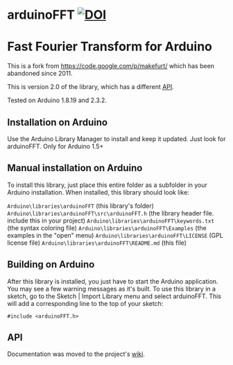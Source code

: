 arduinoFFT [![DOI](https://zenodo.org/badge/DOI/10.5281/zenodo.14195818.svg)](https://doi.org/10.5281/zenodo.14195818)
==========

# Fast Fourier Transform for Arduino

This is a fork from https://code.google.com/p/makefurt/ which has been abandoned since 2011.

This is version 2.0 of the library, which has a different [API](#api).

Tested on Arduino 1.8.19 and 2.3.2.

## Installation on Arduino

Use the Arduino Library Manager to install and keep it updated. Just look for arduinoFFT. Only for Arduino 1.5+

## Manual installation on Arduino

To install this library, just place this entire folder as a subfolder in your Arduino installation. When installed, this library should look like:

`Arduino\libraries\arduinoFFT` (this library's folder)
`Arduino\libraries\arduinoFFT\src\arduinoFFT.h` (the library header file. include this in your project)
`Arduino\libraries\arduinoFFT\keywords.txt` (the syntax coloring file)
`Arduino\libraries\arduinoFFT\Examples` (the examples in the "open" menu)
`Arduino\libraries\arduinoFFT\LICENSE` (GPL license file)
`Arduino\libraries\arduinoFFT\README.md` (this file)

## Building on Arduino

After this library is installed, you just have to start the Arduino application.
You may see a few warning messages as it's built.
To use this library in a sketch, go to the Sketch | Import Library menu and
select arduinoFFT.  This will add a corresponding line to the top of your sketch:

`#include <arduinoFFT.h>`

## API

Documentation was moved to the project's [wiki](https://github.com/kosme/arduinoFFT/wiki).
